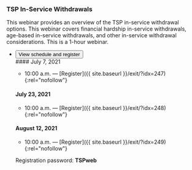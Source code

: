 ### TSP In-Service Withdrawals

This webinar provides an overview of the TSP in-service withdrawal options. This webinar covers financial hardship in-service withdrawals, age-based in-service withdrawals, and other in-service withdrawal considerations. This is a 1-hour webinar.

<ul class="usa-accordion">
<li>
  <button
    class="usa-accordion-button"
    aria-expanded="false"
    aria-controls="register-in-service-withdrawals">
    View schedule and register
  </button>
<div id="register-in-service-withdrawals" class="usa-accordion-content" markdown="1">

<div class="usa-grid">
<!-- 1/2 -->
<div class="usa-width-one-half" markdown="1">
#### July 7, 2021

- 10:00 a.m. 	— [Register]({{ site.baseurl }}/exit/?idx=247){:rel="nofollow"}

#### July 23, 2021

- 10:00 a.m. 	— [Register]({{ site.baseurl }}/exit/?idx=248){:rel="nofollow"}

#### August 12, 2021

- 10:00 a.m. 	— [Register]({{ site.baseurl }}/exit/?idx=249){:rel="nofollow"}
</div>
<!-- 2/2 -->
<div class="usa-width-one-half" markdown="1">

Registration password: **TSPweb**

</div>
</div> <!-- END usa.grid -->

</div>
</li>
</ul>
